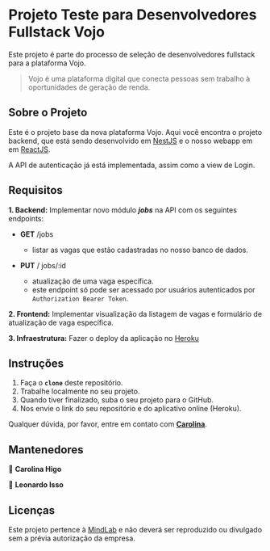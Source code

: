 # Projeto Teste para Desenvolvedores Fullstack Vojo

Este projeto é parte do processo de seleção de desenvolvedores fullstack para a plataforma Vojo.

>Vojo é uma plataforma digital que conecta pessoas sem trabalho à oportunidades de geração de renda.

## **Sobre o Projeto**

Este é o projeto base da nova plataforma Vojo. Aqui você encontra o projeto backend, que está sendo desenvolvido em [NestJS](https://docs.nestjs.com/) e o nosso webapp em em [ReactJS](https://pt-br.reactjs.org/).

A API de autenticação já está implementada, assim como a view de Login. 

## **Requisitos**
**1. Backend:** Implementar novo módulo ***jobs*** na API com os seguintes endpoints:
* **GET** /jobs

    * listar as vagas que estão cadastradas no nosso banco de dados.

* **PUT** / jobs/:id

    * atualização de uma vaga específica.
    * este endpoint só pode ser acessado por usuários autenticados por `Authorization Bearer Token`.

**2. Frontend:** Implementar visualização da listagem de vagas e formulário de atualização de vaga específica.

**3. Infraestrutura:** Fazer o deploy da aplicação no [Heroku](https://www.heroku.com/)

## **Instruções**
1. Faça o **`clone`** deste repositório.
2. Trabalhe localmente no seu projeto.
3. Quando tiver finalizado, suba o seu projeto para o GitHub.
4. Nos envie o link do seu repositório e do aplicativo online (Heroku).

Qualquer dúvida, por favor, entre em contato com **[Carolina](mailto:carolina.higo@mindlab.com.br)**.

## **Mantenedores**

👤 **Carolina Higo**

👤 **Leonardo Isso**


## **Licenças**

Este projeto pertence à [MindLab](https://www.mindlab.com.br/) e não deverá ser reproduzido ou divulgado sem a prévia autorização da empresa.
